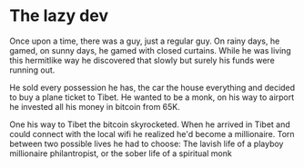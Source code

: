 # The lazy dev

Once upon a time, there was a guy, just a regular guy.
On rainy days, he gamed, on sunny days, he gamed with closed curtains.
While he was living this hermitlike way he discovered that slowly but surely his funds were running out.


He sold every possession he has, the car the house everything and decided to buy a plane ticket to Tibet. He wanted to be a monk, on his way to airport he invested all his money in bitcoin from 65K. 

One his way to Tibet the bitcoin skyrocketed.
When he arrived in Tibet and could connect with the local wifi he realized he'd become a millionaire.
Torn between two possible lives he had to choose: The lavish life of a playboy millionaire philantropist, or the sober life of  a spiritual monk
